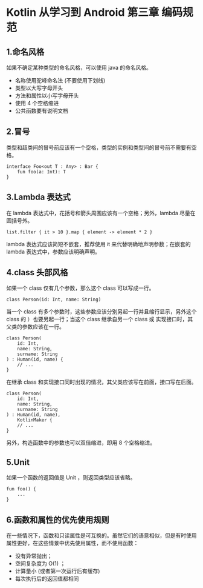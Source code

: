 # Kotlin 从学习到 Android 第三章 编码规范 #
## 1.命名风格  ##
如果不确定某种类型的命名风格，可以使用 java 的命名风格。

- 名称使用驼峰命名法 (不要使用下划线)
- 类型以大写字母开头
- 方法和属性以小写字母开头
- 使用 4 个空格缩进
- 公共函数要有说明文档

## 2.冒号 ##
类型和超类间的冒号前应该有一个空格，类型的实例和类型间的冒号前不需要有空格。

	interface Foo<out T : Any> : Bar {
	    fun foo(a: Int): T
	}

## 3.Lambda 表达式 ##
在 lambda 表达式中，花括号和箭头周围应该有一个空格；另外，lambda 尽量在圆括号外。

	list.filter { it > 10 }.map { element -> element * 2 }

lambda 表达式应该简短不嵌套，推荐使用 it 来代替明确地声明参数；在嵌套的 lambda 表达式中，参数应该明确声明。

## 4.class 头部风格 ##
如果一个 class 仅有几个参数，那么这个 class 可以写成一行。

	class Person(id: Int, name: String)

当一个 class 有多个参数时，这些参数应该分别另起一行并且缩行显示，另外这个 class 的 ）也要另起一行；当这个 class 继承自另一个 class 或 实现接口时，其父类的参数应该在一行。

	class Person(
	    id: Int, 
	    name: String,
	    surname: String
	) : Human(id, name) {
	    // ...
	}

在继承 class 和实现接口同时出现的情况，其父类应该写在前面，接口写在后面。

	class Person(
	    id: Int, 
	    name: String,
	    surname: String
	) : Human(id, name),
	    KotlinMaker {
	    // ...
	}

另外，构造函数中的参数也可以双倍缩进，即用 8 个空格缩进。

## 5.Unit ##

如果一个函数的返回值是 Unit ，则返回类型应该省略。

	fun foo() {
		...
	}

## 6.函数和属性的优先使用规则 ##
在一些情况下，函数和只读属性是可互换的。虽然它们的语意相似，但是有时使用属性更好，在这些情景中优先使用属性，而不使用函数：

- 没有异常抛出；
- 空间复杂度为 O(1) ；
- 计算量小 (或者第一次运行后有缓存)
- 每次执行后的返回值都相同

